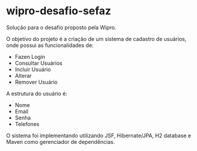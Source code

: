# wipro-desafio-sefaz

Solução para o desafio proposto pela Wipro.

O objetivo do projeto é a criação de um sistema de cadastro de usuários, onde possui as funcionalidades de:
- Fazen Login
- Consultar Usuários
- Incluir Usuário
- Alterar
- Remover Usuário

A estrutura do usuário é:
- Nome
- Email
- Senha
- Telefones

O sistema foi implementando utilizando JSF, Hibernate/JPA, H2 database e Maven como gerenciador de dependências.

